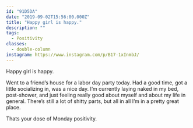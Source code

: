 ```yaml
---
id: "91D5DA"
date: "2019-09-02T15:56:00.000Z"
title: "Happy girl is happy."
description: ""
tags:
  - Positivity
classes:
  - double-column
instagram: https://www.instagram.com/p/B17-1xInmbJ/
---
```

Happy girl is happy.

Went to a friend’s house for a labor day party today. Had a good time, got a little socializing in, was a nice day. I’m currently laying naked in my bed, post-shower, and just feeling really good about myself and about my life in general. There’s still a lot of shitty parts, but all in all I’m in a pretty great place.

Thats your dose of Monday positivity.
